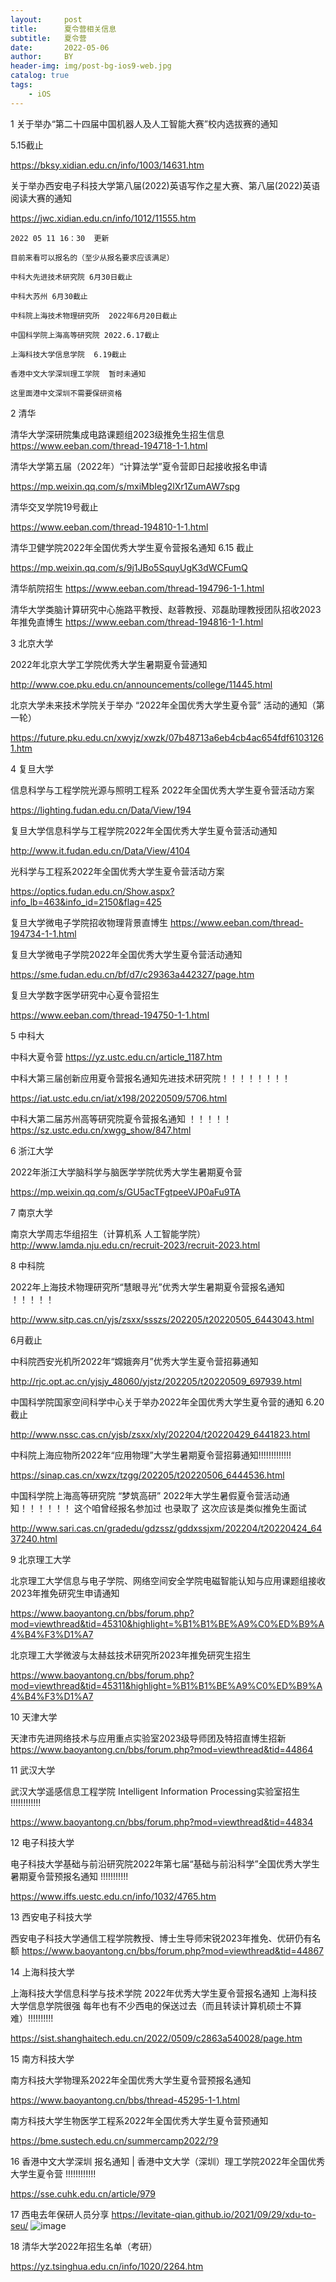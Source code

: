 ```yaml
---
layout:     post
title:      夏令营相关信息
subtitle:   夏令营
date:       2022-05-06
author:     BY
header-img: img/post-bg-ios9-web.jpg
catalog: true
tags:
    - iOS
---
```

1  关于举办“第二十四届中国机器人及人工智能大赛”校内选拔赛的通知

5.15截止

https://bksy.xidian.edu.cn/info/1003/14631.htm


关于举办西安电子科技大学第八届(2022)英语写作之星大赛、第八届(2022)英语阅读大赛的通知

https://jwc.xidian.edu.cn/info/1012/11555.htm



~~~~~~~
2022 05 11 16：30  更新

目前来看可以报名的（至少从报名要求应该满足）

中科大先进技术研究院 6月30日截止

中科大苏州 6月30截止

中科院上海技术物理研究所  2022年6月20日截止

中国科学院上海高等研究院 2022.6.17截止

上海科技大学信息学院  6.19截止

香港中文大学深圳理工学院  暂时未通知

这里面港中文深圳不需要保研资格
~~~~~~~

2 清华

 清华大学深研院集成电路课题组2023级推免生招生信息
https://www.eeban.com/thread-194718-1-1.html


清华大学第五届（2022年）“计算法学”夏令营即日起接收报名申请

https://mp.weixin.qq.com/s/mxiMbIeg2lXr1ZumAW7spg

清华交叉学院19号截止

https://www.eeban.com/thread-194810-1-1.html 

清华卫健学院2022年全国优秀大学生夏令营报名通知 6.15 截止

https://mp.weixin.qq.com/s/9j1JBo5SquyUgK3dWCFumQ

清华航院招生 
https://www.eeban.com/thread-194796-1-1.html

清华大学类脑计算研究中心施路平教授、赵蓉教授、邓磊助理教授团队招收2023年推免直博生
https://www.eeban.com/thread-194816-1-1.html


3 北京大学 

2022年北京大学工学院优秀大学生暑期夏令营通知

http://www.coe.pku.edu.cn/announcements/college/11445.html

北京大学未来技术学院关于举办 “2022年全国优秀大学生夏令营” 活动的通知（第一轮）

https://future.pku.edu.cn/xwyjz/xwzk/07b48713a6eb4cb4ac654fdf61031261.htm


4 复旦大学

信息科学与工程学院光源与照明工程系 2022年全国优秀大学生夏令营活动方案

https://lighting.fudan.edu.cn/Data/View/194

复旦大学信息科学与工程学院2022年全国优秀大学生夏令营活动通知

http://www.it.fudan.edu.cn/Data/View/4104

光科学与工程系2022年全国优秀大学生夏令营活动方案

https://optics.fudan.edu.cn/Show.aspx?info_lb=463&info_id=2150&flag=425

复旦大学微电子学院招收物理背景直博生
https://www.eeban.com/thread-194734-1-1.html

复旦大学微电子学院2022年全国优秀大学生夏令营活动通知

https://sme.fudan.edu.cn/bf/d7/c29363a442327/page.htm

复旦大学数字医学研究中心夏令营招生

https://www.eeban.com/thread-194750-1-1.html

5 中科大 

中科大夏令营 
https://yz.ustc.edu.cn/article_1187.htm

中科大第三届创新应用夏令营报名通知先进技术研究院！！！！！！！！


https://iat.ustc.edu.cn/iat/x198/20220509/5706.html

中科大第二届苏州高等研究院夏令营报名通知 ！！！！！
https://sz.ustc.edu.cn/xwgg_show/847.html

6 浙江大学 

2022年浙江大学脑科学与脑医学学院优秀大学生暑期夏令营

https://mp.weixin.qq.com/s/GU5acTFgtpeeVJP0aFu9TA

7 南京大学 

南京大学周志华组招生（计算机系 人工智能学院）
http://www.lamda.nju.edu.cn/recruit-2023/recruit-2023.html


8 中科院

2022年上海技术物理研究所“慧眼寻光”优秀大学生暑期夏令营报名通知 ！！！！！

http://www.sitp.cas.cn/yjs/zsxx/ssszs/202205/t20220505_6443043.html

6月截止

中科院西安光机所2022年“嫦娥奔月”优秀大学生夏令营招募通知

http://rjc.opt.ac.cn/yjsjy_48060/yjstz/202205/t20220509_697939.html


中国科学院国家空间科学中心关于举办2022年全国优秀大学生夏令营的通知  6.20 截止

http://www.nssc.cas.cn/yjsb/zsxx/xly/202204/t20220429_6441823.html

中科院上海应物所2022年“应用物理”大学生暑期夏令营招募通知!!!!!!!!!!!!!


https://sinap.cas.cn/xwzx/tzgg/202205/t20220506_6444536.html

中国科学院上海高等研究院 “梦筑高研” 2022年大学生暑假夏令营活动通知！！！！！！ 这个咱曾经报名参加过 也录取了 这次应该是类似推免生面试

http://www.sari.cas.cn/gradedu/gdzssz/gddxssjxm/202204/t20220424_6437240.html

9 北京理工大学 

北京理工大学信息与电子学院、网络空间安全学院电磁智能认知与应用课题组接收2023年推免研究生申请通知

https://www.baoyantong.cn/bbs/forum.php?mod=viewthread&tid=45310&highlight=%B1%B1%BE%A9%C0%ED%B9%A4%B4%F3%D1%A7

北京理工大学微波与太赫兹技术研究所2023年推免研究生招生

https://www.baoyantong.cn/bbs/forum.php?mod=viewthread&tid=45311&highlight=%B1%B1%BE%A9%C0%ED%B9%A4%B4%F3%D1%A7

10 天津大学

天津市先进网络技术与应用重点实验室2023级导师团及特招直博生招新
https://www.baoyantong.cn/bbs/forum.php?mod=viewthread&tid=44864


11 武汉大学

武汉大学遥感信息工程学院 Intelligent Information Processing实验室招生 !!!!!!!!!!!!

https://www.baoyantong.cn/bbs/forum.php?mod=viewthread&tid=44834

12 电子科技大学 

电子科技大学基础与前沿研究院2022年第七届“基础与前沿科学”全国优秀大学生暑期夏令营预报名通知 !!!!!!!!!!!

https://www.iffs.uestc.edu.cn/info/1032/4765.htm

13 西安电子科技大学 


西安电子科技大学通信工程学院教授、博士生导师宋锐2023年推免、优研仍有名额
https://www.baoyantong.cn/bbs/forum.php?mod=viewthread&tid=44867

14 上海科技大学


上海科技大学信息科学与技术学院 2022年优秀大学生夏令营报名通知  上海科技大学信息学院很强 每年也有不少西电的保送过去（而且转读计算机硕士不算难）!!!!!!!!!!


https://sist.shanghaitech.edu.cn/2022/0509/c2863a540028/page.htm 

15 南方科技大学 

南方科技大学物理系2022年全国优秀大学生夏令营预报名通知

https://www.baoyantong.cn/bbs/thread-45295-1-1.html


南方科技大学生物医学工程系2022年全国优秀大学生夏令营预通知

https://bme.sustech.edu.cn/summercamp2022/?9

16 香港中文大学深圳   报名通知 | 香港中文大学（深圳）理工学院2022年全国优秀大学生夏令营 !!!!!!!!!!!!


https://sse.cuhk.edu.cn/article/979

17  西电去年保研人员分享
https://levitate-qian.github.io/2021/09/29/xdu-to-seu/
![image](https://user-images.githubusercontent.com/24884878/167286574-8850e90b-60f5-4590-9856-1f28820d8148.png)


18 清华大学2022年招生名单（考研） 

https://yz.tsinghua.edu.cn/info/1020/2264.htm



